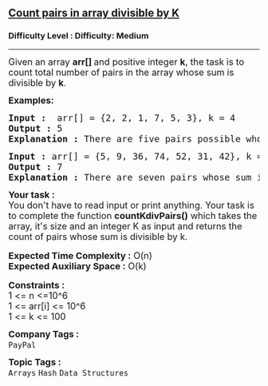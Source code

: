 <h2><a href="https://www.geeksforgeeks.org/problems/count-pairs-in-array-divisible-by-k/1">Count pairs in array divisible by K</a></h2><h3>Difficulty Level : Difficulty: Medium</h3><hr><div class="problems_problem_content__Xm_eO"><p><span style="font-size: 18px;">Given an array <strong>arr[] </strong>and positive integer <strong>k</strong>, the task is to count total number of pairs in the array whose sum is divisible by <strong>k</strong>.</span></p>
<p><span style="font-size: 18px;"><strong>Examples:</strong></span></p>
<pre><span style="font-size: 18px;"><strong>Input :</strong>  arr[] = {2, 2, 1, 7, 5, 3}, k = 4
<strong>Output :</strong> 5
<strong>Explanation : </strong>There are five pairs possible whose sum is divisible by '4' i.e., (2, 2), (1, 7), (7, 5), (1, 3) and (5, 3)</span></pre>
<pre><span style="font-size: 18px;"><strong>Input :</strong> arr[] = {5, 9, 36, 74, 52, 31, 42}, k = 3
<strong>Output :</strong> 7 
<strong>Explanation : </strong>There are seven pairs whose sum is divisible by 3, i.e, (9, 36), (9,42), </span><span style="font-size: 18px;">(74, 52), (36, 42), (74, 31), (31, 5) and (5, 52).
</span></pre>
<div><span style="font-size: 18px;"><strong>Your task :</strong></span></div>
<div><span style="font-size: 18px;">You don't have to read input or print anything. Your task is to complete the function <strong>countKdivPairs()</strong> which takes the array, it's size and an integer K as input and returns the count of pairs whose sum is divisible by k.</span></div>
<div>&nbsp;</div>
<div><span style="font-size: 18px;"><strong>Expected Time Complexity :</strong> O(n)</span></div>
<div><span style="font-size: 18px;"><strong>Expected Auxiliary Space :</strong> O(k)</span></div>
<div>&nbsp;</div>
<div><span style="font-size: 18px;"><strong>Constraints :</strong></span></div>
<div><span style="font-size: 18px;">1 &lt;= n &lt;=10^6</span></div>
<div><span style="font-size: 18px;">1 &lt;= arr[i] &lt;= 10^6</span></div>
<div><span style="font-size: 18px;">1 &lt;= k &lt;= 100</span></div></div><p><span style=font-size:18px><strong>Company Tags : </strong><br><code>PayPal</code>&nbsp;<br><p><span style=font-size:18px><strong>Topic Tags : </strong><br><code>Arrays</code>&nbsp;<code>Hash</code>&nbsp;<code>Data Structures</code>&nbsp;